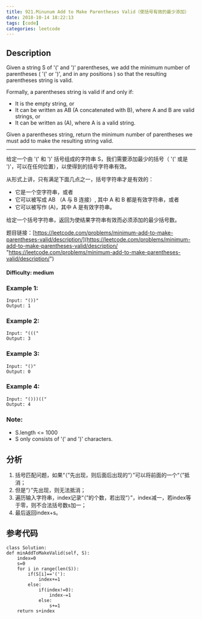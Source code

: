 ```yaml
---
title: 921.Minunum Add to Make Parentheses Valid（使括号有效的最少添加）
date: 2018-10-14 18:22:13
tags: [code]
categories: leetcode
---
```

## Description

Given a string S of '(' and ')' parentheses, we add the minimum number of parentheses ( '(' or ')', and in any positions ) so that the resulting parentheses string is valid.

Formally, a parentheses string is valid if and only if:

- It is the empty string, or
- It can be written as AB (A concatenated with B), where A and B are valid strings, or
- It can be written as (A), where A is a valid string.

Given a parentheses string, return the minimum number of parentheses we must add to make the resulting string valid.

---

给定一个由 '(' 和 ')' 括号组成的字符串 S，我们需要添加最少的括号（ '(' 或是 ')'，可以在任何位置），以使得到的括号字符串有效。

从形式上讲，只有满足下面几点之一，括号字符串才是有效的：

- 它是一个空字符串，或者
- 它可以被写成 AB （A 与 B 连接）, 其中 A 和 B 都是有效字符串，或者
- 它可以被写作 (A)，其中 A 是有效字符串。

给定一个括号字符串，返回为使结果字符串有效而必须添加的最少括号数。

题目链接：[https://leetcode.com/problems/minimum-add-to-make-parentheses-valid/description/](https://leetcode.com/problems/minimum-add-to-make-parentheses-valid/description/ "https://leetcode.com/problems/minimum-add-to-make-parentheses-valid/description/")

#### Difficulty: medium

<!-- more -->

### Example 1:

	Input: "())"
	Output: 1

### Example 2:

	Input: "((("
	Output: 3

### Example 3:

	Input: "()"
	Output: 0

### Example 4:

	Input: "()))(("
	Output: 4

### Note:

- S.length <= 1000
- S only consists of '(' and ')' characters.

## 分析

1. 括号匹配问题，如果“（”先出现，则后面后出现的“）”可以将前面的一个“（”抵消；
2. 但是“）”先出现，则无法抵消；
3. 遍历输入字符串，index记录“（”的个数，若出现“）”，index减一，若index等于零，则不合法括号数s加一；
4. 最后返回index+s。

## 参考代码

	class Solution:
    def minAddToMakeValid(self, S):
        index=0
        s=0
        for i in range(len(S)):
            if(S[i]=='('):
                index+=1
            else:
                if(index!=0):
                    index-=1
                else:
                    s+=1
        return s+index
        